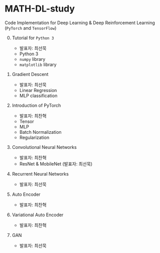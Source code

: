 # MATH-DL-study

Code Implementation for Deep Learning & Deep Reinforcement Learning (```PyTorch``` and ```TensorFlow```)

0. Tutorial for ```Python 3```
    - 발표자: 최선묵
    - Python 3
    - ```numpy``` library
    - ```matplotlib``` library
    
1. Gradient Descent
    - 발표자: 최선묵
    - Linear Regression
    - MLP classification
    
2. Introduction of PyTorch
    - 발표자: 최찬혁
    - Tensor
    - MLP
    - Batch Normalization
    - Regularization
    
3. Convolutional Neural Networks
    - 발표자: 최찬혁
    - ResNet & MobileNet (발표자: 최선묵)
    
4. Recurrent Neural Networks
    - 발표자: 최선묵
    
5. Auto Encoder
    - 발표자: 최찬혁
    
6. Variational Auto Encoder
    - 발표자: 최찬혁
    
7. GAN 
    - 발표자: 최선묵